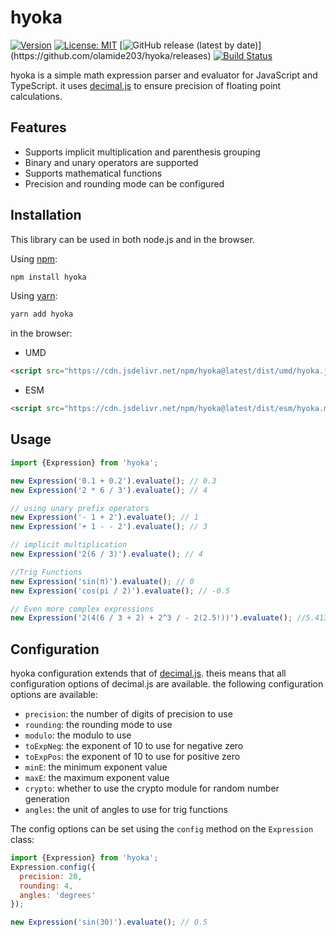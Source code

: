 # hyoka
[![Version](https://img.shields.io/npm/v/hyoka.svg)](https://www.npmjs.com/package/hyoka) [![License: MIT](https://img.shields.io/badge/License-MIT-yellow.svg)](https://github.com/olamide203/hyoka/blob/main/LICENSE) [![GitHub release (latest by date)](https://img.shields.io/github/v/release/olamide203/hyoka?)](https://github.com/olamide203/hyoka/releases) [![Build Status](https://github.com/olamide203/hyoka/workflows/CI/badge.svg)](https://github.com/olamide203/hyoka/actions)


<!-- description -->
hyoka is a simple math expression parser and evaluator for JavaScript and TypeScript. it uses [decimal.js](https://mikemcl.github.io/decimal.js/) to ensure precision of floating point calculations.

## Features
- Supports implicit multiplication and parenthesis grouping
- Binary and unary operators are supported
- Supports mathematical functions
- Precision and rounding mode can be configured
## Installation

This library can be used in both node.js and in the browser.

Using [npm](https://www.npmjs.com/package/@olamide203/hyoka):

```bash
npm install hyoka
```

Using [yarn](https://yarnpkg.com/en/package/@olamide203/hyoka):

```bash
yarn add hyoka
```

in the browser:
- UMD
```html
<script src="https://cdn.jsdelivr.net/npm/hyoka@latest/dist/umd/hyoka.js"></script>
```
- ESM
```html
<script src="https://cdn.jsdelivr.net/npm/hyoka@latest/dist/esm/hyoka.mjs" type="module"></script>
```


## Usage

```js
import {Expression} from 'hyoka';

new Expression('0.1 + 0.2').evaluate(); // 0.3
new Expression('2 * 6 / 3').evaluate(); // 4

// using unary prefix operators
new Expression('- 1 + 2').evaluate(); // 1
new Expression('+ 1 - - 2').evaluate(); // 3

// implicit multiplication
new Expression('2(6 / 3)').evaluate(); // 4

//Trig Functions
new Expression('sin(π)').evaluate(); // 0
new Expression('cos(pi / 2)').evaluate(); // -0.5

// Even more complex expressions
new Expression('2(4(6 / 3 + 2) + 2^3 / - 2(2.5!))').evaluate(); //5.413192236417259652
```
## Configuration

hyoka configuration extends that of [decimal.js](https://mikemcl.github.io/decimal.js/). theis means that all configuration options of decimal.js are available. the following configuration options are available:
- `precision`: the number of digits of precision to use
- `rounding`: the rounding mode to use
- `modulo`: the modulo to use
- `toExpNeg`: the exponent of 10 to use for negative zero
- `toExpPos`: the exponent of 10 to use for positive zero
- `minE`: the minimum exponent value
- `maxE`: the maximum exponent value
- `crypto`: whether to use the crypto module for random number generation
- `angles`: the unit of angles to use for trig functions
  
The config options can be set using the `config` method on the `Expression` class:


```js
import {Expression} from 'hyoka';
Expression.config({
  precision: 20,
  rounding: 4,
  angles: 'degrees'
});

new Expression('sin(30)').evaluate(); // 0.5
```